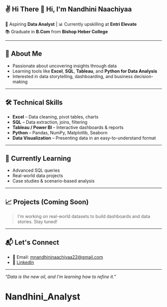## ✌️ Hi There  👋 Hi, I'm Nandhini Naachiyaa

🎯 Aspiring **Data Analyst** | 📊 Currently upskilling at **Entri Elevate**  
📚 Graduate in **B.Com** from **Bishop Heber College**

---

## 🧠 About Me

- Passionate about uncovering insights through data  
- Learning tools like **Excel**, **SQL**, **Tableau**, and **Python for Data Analysis**  
- Interested in data storytelling, dashboarding, and business decision-making  

---

## 🛠️ Technical Skills

- **Excel** – Data cleaning, pivot tables, charts  
- **SQL** – Data extraction, joins, filtering  
- **Tableau / Power BI** – Interactive dashboards & reports  
- **Python** – Pandas, NumPy, Matplotlib, Seaborn  
- **Data Visualization** – Presenting data in an easy-to-understand format  

---

## 🌱 Currently Learning

- Advanced SQL queries  
- Real-world data projects  
- Case studies & scenario-based analysis  

---

## 📈 Projects (Coming Soon)

> I'm working on real-world datasets to build dashboards and data stories. Stay tuned!

---

## 📬 Let's Connect

- 📧 Email: [mnandhininaachiyaa22@gmail.com](mailto:mnandhininaachiyaa22@gmail.com)  
- 💼 [LinkedIn](https://www.linkedin.com/in/nandhini-naachiyaa-m-/)

---

*“Data is the new oil, and I’m learning how to refine it.”*

# Nandhini_Analyst
